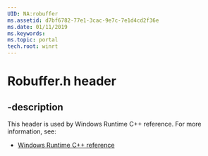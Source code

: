 ```yaml
---
UID: NA:robuffer
ms.assetid: d7bf6782-77e1-3cac-9e7c-7e1d4cd2f36e
ms.date: 01/11/2019
ms.keywords: 
ms.topic: portal
tech.root: winrt
---
```


# Robuffer.h header


## -description


This header is used by Windows Runtime C++ reference. For more information, see:

- [Windows Runtime C++ reference](../_winrt/index.md)

